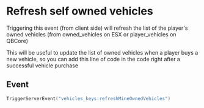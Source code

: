 # Refresh self owned vehicles

Triggering this event (from client side) will refresh the list of the player's owned vehicles (from owned\_vehicles on ESX or player\_vehicles on QBCore)

This will be useful to update the list of owned vehicles when a player buys a new vehicle, so you can add this line of code in the code right after a successful vehicle purchase

## Event

```lua
TriggerServerEvent("vehicles_keys:refreshMineOwnedVehicles")
```
